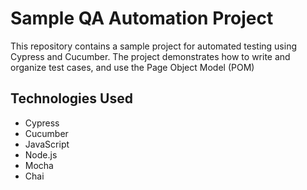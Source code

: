 # Sample QA Automation Project

This repository contains a sample project for automated testing using Cypress and Cucumber. The project demonstrates how to write and organize test cases, and use the Page Object Model (POM)

## Technologies Used
- Cypress
- Cucumber
- JavaScript
- Node.js
- Mocha
- Chai
